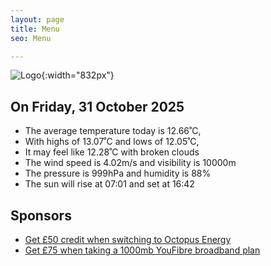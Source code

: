 ```yaml
---
layout: page
title: Menu
seo: Menu

---
```


![Logo](/images/logo.jpg){:width="832px"}

<!-- weather_marker starts -->
## On Friday, 31 October 2025

- The average temperature today is 12.66˚C,
- With highs of 13.07˚C and lows of 12.05˚C,
- It may feel like 12.28˚C with broken clouds
- The wind speed is 4.02m/s and visibility is 10000m
- The pressure is 999hPa and humidity is 88%
- The sun will rise at 07:01 and set at 16:42

<!-- weather_marker ends -->

## Sponsors

- [Get £50 credit when switching to Octopus Energy](https://bit.ly/3oD1nnS)
- [Get £75 when taking a 1000mb YouFibre broadband plan](https://aklam.io/91zWhU?)
